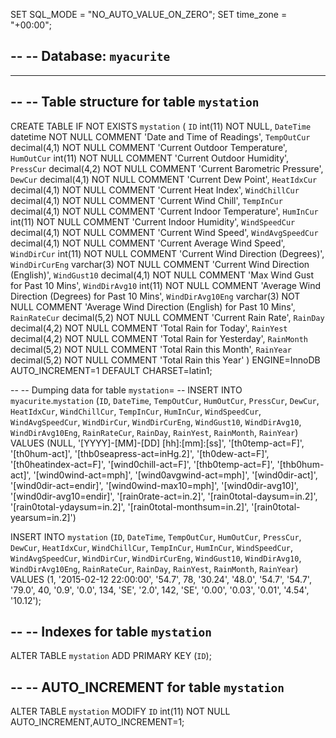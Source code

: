 
SET SQL_MODE = "NO_AUTO_VALUE_ON_ZERO";
SET time_zone = "+00:00";

--
-- Database: `myacurite`
--

-- --------------------------------------------------------

--
-- Table structure for table `mystation`
--

CREATE TABLE IF NOT EXISTS `mystation` (
  `ID` int(11) NOT NULL,
  `DateTime` datetime NOT NULL COMMENT 'Date and Time of Readings',
  `TempOutCur` decimal(4,1) NOT NULL COMMENT 'Current Outdoor Temperature',
  `HumOutCur` int(11) NOT NULL COMMENT 'Current Outdoor Humidity',
  `PressCur` decimal(4,2) NOT NULL COMMENT 'Current Barometric Pressure',
  `DewCur` decimal(4,1) NOT NULL COMMENT 'Current Dew Point',
  `HeatIdxCur` decimal(4,1) NOT NULL COMMENT 'Current Heat Index',
  `WindChillCur` decimal(4,1) NOT NULL COMMENT 'Current Wind Chill',
  `TempInCur` decimal(4,1) NOT NULL COMMENT 'Current Indoor Temperature',
  `HumInCur` int(11) NOT NULL COMMENT 'Current Indoor Humidity',
  `WindSpeedCur` decimal(4,1) NOT NULL COMMENT 'Current Wind Speed',
  `WindAvgSpeedCur` decimal(4,1) NOT NULL COMMENT 'Current Average Wind Speed',
  `WindDirCur` int(11) NOT NULL COMMENT 'Current Wind Direction (Degrees)',
  `WindDirCurEng` varchar(3) NOT NULL COMMENT 'Current Wind Direction (English)',
  `WindGust10` decimal(4,1) NOT NULL COMMENT 'Max Wind Gust for Past 10 Mins',
  `WindDirAvg10` int(11) NOT NULL COMMENT 'Average Wind Direction (Degrees) for Past 10 Mins',
  `WindDirAvg10Eng` varchar(3) NOT NULL COMMENT 'Average Wind Direction (English) for Past 10 Mins',
  `RainRateCur` decimal(5,2) NOT NULL COMMENT 'Current Rain Rate',
  `RainDay` decimal(4,2) NOT NULL COMMENT 'Total Rain for Today',
  `RainYest` decimal(4,2) NOT NULL COMMENT 'Total Rain for Yesterday',
  `RainMonth` decimal(5,2) NOT NULL COMMENT 'Total Rain this Month',
  `RainYear` decimal(5,2) NOT NULL COMMENT 'Total Rain this Year'
) ENGINE=InnoDB AUTO_INCREMENT=1 DEFAULT CHARSET=latin1;

--
-- Dumping data for table `mystation`=
-- INSERT INTO `myacurite`.`mystation` (`ID`, `DateTime`, `TempOutCur`, `HumOutCur`, `PressCur`, `DewCur`, `HeatIdxCur`, `WindChillCur`, `TempInCur`, `HumInCur`, `WindSpeedCur`, `WindAvgSpeedCur`, `WindDirCur`, `WindDirCurEng`, `WindGust10`, `WindDirAvg10`, `WindDirAvg10Eng`, `RainRateCur`, `RainDay`, `RainYest`, `RainMonth`, `RainYear`) VALUES (NULL, '[YYYY]-[MM]-[DD] [hh]:[mm]:[ss]', '[th0temp-act=F]', '[th0hum-act]', '[thb0seapress-act=inHg.2]', '[th0dew-act=F]', '[th0heatindex-act=F]', '[wind0chill-act=F]', '[thb0temp-act=F]', '[thb0hum-act]', '[wind0wind-act=mph]', '[wind0avgwind-act=mph]', '[wind0dir-act]', '[wind0dir-act=endir]', '[wind0wind-max10=mph]', '[wind0dir-avg10]', '[wind0dir-avg10=endir]', '[rain0rate-act=in.2]', '[rain0total-daysum=in.2]', '[rain0total-ydaysum=in.2]', '[rain0total-monthsum=in.2]', '[rain0total-yearsum=in.2]')

INSERT INTO `mystation` (`ID`, `DateTime`, `TempOutCur`, `HumOutCur`, `PressCur`, `DewCur`, `HeatIdxCur`, `WindChillCur`, `TempInCur`, `HumInCur`, `WindSpeedCur`, `WindAvgSpeedCur`, `WindDirCur`, `WindDirCurEng`, `WindGust10`, `WindDirAvg10`, `WindDirAvg10Eng`, `RainRateCur`, `RainDay`, `RainYest`, `RainMonth`, `RainYear`) VALUES
(1, '2015-02-12 22:00:00', '54.7', 78, '30.24', '48.0', '54.7', '54.7', '79.0', 40, '0.9', '0.0', 134, 'SE', '2.0', 142, 'SE', '0.00', '0.03', '0.01', '4.54', '10.12');

--
-- Indexes for table `mystation`
--
ALTER TABLE `mystation`
  ADD PRIMARY KEY (`ID`);

--
-- AUTO_INCREMENT for table `mystation`
--
ALTER TABLE `mystation`
  MODIFY `ID` int(11) NOT NULL AUTO_INCREMENT,AUTO_INCREMENT=1;
